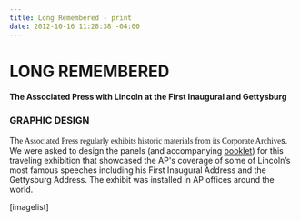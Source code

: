 ```yaml
---
title: Long Remembered - print
date: 2012-10-16 11:28:38 -04:00
---
```


<h1>LONG REMEMBERED</h1>
<h4>The Associated Press with Lincoln at the First Inaugural and Gettysburg</h4>
<h3>GRAPHIC DESIGN</h3>
Th<span style="font-family: Georgia,Times New Roman;">e Associated Press regularly exhibits historic materials from its Corporate Archive</span>s. We were asked to design the panels (and accompanying <a href="http://thegraphicsoffice.com/portfolio/long-remembered-the-associated-press-with-lincoln-print/">booklet</a>) f<span>or this traveling exhibition that showcased the AP's coverage of some of Lincoln’s most famous speeches including his First Inaugural Address and the Gettysburg Address. </span>The exhibit was installed in AP offices around the world.


[imagelist]
